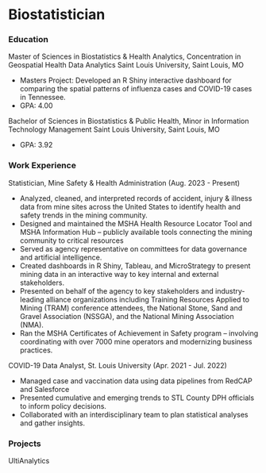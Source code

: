 # Biostatistician

### Education
Master of Sciences in Biostatistics & Health Analytics, Concentration in Geospatial Health Data Analytics
Saint Louis University, Saint Louis, MO 
- Masters Project: Developed an R Shiny interactive dashboard for comparing the spatial patterns of influenza cases and COVID-19 cases in Tennessee.
- GPA: 4.00

Bachelor of Sciences in Biostatistics & Public Health, Minor in Information Technology Management 
Saint Louis University, Saint Louis, MO 
- GPA: 3.92

### Work Experience
Statistician, Mine Safety & Health Administration (Aug. 2023 - Present)
-	Analyzed, cleaned, and interpreted records of accident, injury & illness data from mine sites across the United States to identify health and safety trends in the mining community.
-	Designed and maintained the MSHA Health Resource Locator Tool and MSHA Information Hub – publicly available tools connecting the mining community to critical resources
-	Served as agency representative on committees for data governance and artificial intelligence.
-	Created dashboards in R Shiny, Tableau, and MicroStrategy to present mining data in an interactive way to key internal and external stakeholders.
-	Presented on behalf of the agency to key stakeholders and industry-leading alliance organizations including Training Resources Applied to Mining (TRAM) conference attendees, the National Stone, Sand and Gravel Association (NSSGA), and the National Mining Association (NMA).
-	Ran the MSHA Certificates of Achievement in Safety program – involving coordinating with over 7000 mine operators and modernizing business practices.

COVID-19 Data Analyst, St. Louis University (Apr. 2021 - Jul. 2022)
- Managed case and vaccination data using data pipelines from RedCAP and Salesforce
- Presented cumulative and emerging trends to STL County DPH officials to inform policy decisions. 
- Collaborated with an interdisciplinary team to plan statistical analyses and gather insights.


### Projects
UltiAnalytics




